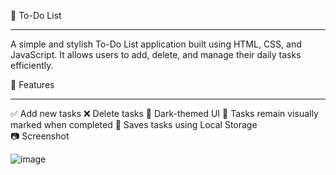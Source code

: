 📝 To-Do List <br> <hr>
A simple and stylish To-Do List application built using HTML, CSS, and JavaScript. It allows users to add, delete, and manage their daily tasks efficiently. <br>

🚀 Features  <hr>
✅ Add new tasks
❌ Delete tasks
🎨 Dark-themed UI
📌 Tasks remain visually marked when completed
💾 Saves tasks using Local Storage 
<br>
📷 Screenshot

![image](https://github.com/user-attachments/assets/59fe1bed-4bf8-4af5-8b6e-a7795c5fad3d)

